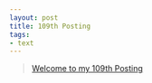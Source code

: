 ```yaml
---
layout: post
title: 109th Posting
tags: 
- text
---
```


> [Welcome to my 109th Posting](https://janghan-kor.tistory.com/534)
